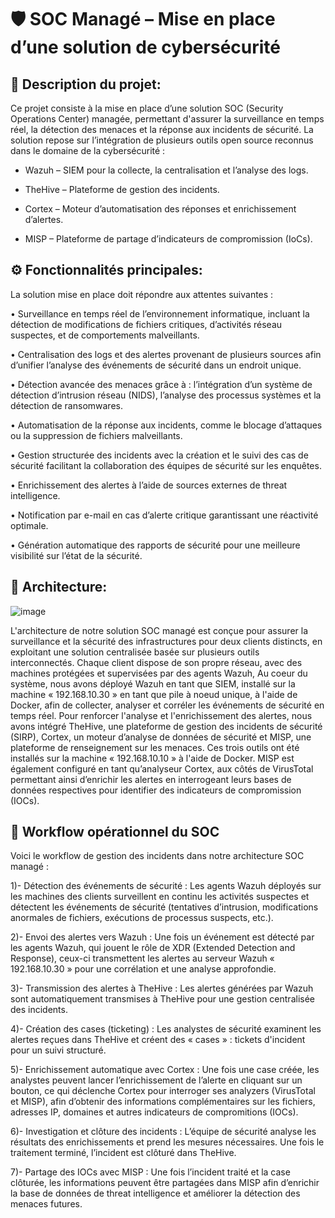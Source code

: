 # 🛡️ SOC Managé – Mise en place d’une solution de cybersécurité



## 📌 Description du projet:

Ce projet consiste à la mise en place d’une solution SOC (Security Operations Center) managée, permettant d'assurer la surveillance en temps réel, la détection des menaces et la réponse aux incidents de sécurité.
La solution repose sur l’intégration de plusieurs outils open source reconnus dans le domaine de la cybersécurité :

- Wazuh – SIEM pour la collecte, la centralisation et l’analyse des logs.

- TheHive – Plateforme de gestion des incidents.

- Cortex – Moteur d’automatisation des réponses et enrichissement d’alertes.

- MISP – Plateforme de partage d’indicateurs de compromission (IoCs).

## ⚙️ Fonctionnalités principales: 

La solution mise en place doit répondre aux attentes suivantes :

• Surveillance en temps réel de l’environnement informatique, incluant la détection de modifications de fichiers critiques, d’activités réseau suspectes, et de comportements malveillants.

• Centralisation des logs et des alertes provenant de plusieurs sources afin d’unifier l’analyse des événements de sécurité dans un endroit unique.

• Détection avancée des menaces grâce à : l’intégration d’un système de détection d’intrusion réseau (NIDS), l’analyse des processus systèmes et la détection de ransomwares.

• Automatisation de la réponse aux incidents, comme le blocage d’attaques ou la suppression de fichiers malveillants.

• Gestion structurée des incidents avec la création et le suivi des cas de sécurité facilitant la collaboration des équipes de sécurité sur les enquêtes.

• Enrichissement des alertes à l’aide de sources externes de threat intelligence.

• Notification par e-mail en cas d’alerte critique garantissant une réactivité optimale.

• Génération automatique des rapports de sécurité pour une meilleure visibilité sur l’état de la sécurité.

## 🧱 Architecture:
![image](https://github.com/user-attachments/assets/a5be5e80-0a3c-4a06-84f4-058c0e4f9908)


L'architecture de notre solution SOC managé est conçue pour assurer la surveillance et la sécurité des infrastructures pour deux clients distincts, en exploitant une solution centralisée basée sur plusieurs outils interconnectés. Chaque client dispose de son propre réseau, avec des machines protégées et supervisées par des agents Wazuh, Au coeur du système, nous avons déployé Wazuh en tant que SIEM, installé sur la machine « 192.168.10.30 » en tant que pile à noeud unique, à l'aide de Docker, afin de collecter, analyser et corréler les événements de sécurité en temps réel. Pour renforcer l'analyse et l'enrichissement des alertes, nous avons intégré TheHive, une plateforme de gestion des incidents de sécurité (SIRP), Cortex, un moteur d’analyse de données de sécurité et MISP, une plateforme de renseignement sur les menaces. Ces trois outils ont été installés sur la machine « 192.168.10.10 » à l'aide de Docker. MISP est également configuré en tant qu’analyseur Cortex, aux côtés de VirusTotal permettant ainsi d’enrichir les alertes en interrogeant leurs bases de données respectives pour identifier des indicateurs de compromission (IOCs).


## 🔄 Workflow opérationnel du SOC

Voici le workflow de gestion des incidents dans notre architecture SOC managé :

1)-  Détection des événements de sécurité : Les agents Wazuh déployés sur les machines des clients surveillent en continu les activités suspectes et détectent les événements de sécurité (tentatives d’intrusion, modifications anormales de fichiers, exécutions de processus suspects, etc.).


2)-  Envoi des alertes vers Wazuh : Une fois un événement est détecté par les agents Wazuh, qui jouent le rôle de XDR (Extended Detection and Response), ceux-ci transmettent les alertes au serveur Wazuh « 192.168.10.30 » pour une corrélation et une analyse approfondie.


3)- Transmission des alertes à TheHive : Les alertes générées par Wazuh sont automatiquement transmises à TheHive pour une gestion centralisée des incidents.


4)- Création des cases (ticketing) : Les analystes de sécurité examinent les alertes reçues dans TheHive et créent des « cases » : tickets d'incident pour un suivi structuré.


5)- Enrichissement automatique avec Cortex : Une fois une case créée, les analystes peuvent lancer l’enrichissement de l’alerte en cliquant sur un bouton, ce qui déclenche Cortex pour interroger ses analyzers 
(VirusTotal et MISP), afin d’obtenir des informations complémentaires sur les fichiers, adresses IP, domaines et autres indicateurs de compromitions (IOCs).


6)- Investigation et clôture des incidents : L’équipe de sécurité analyse les résultats des enrichissements et prend les mesures nécessaires. Une fois le traitement terminé, l’incident est clôturé dans TheHive.


7)- Partage des IOCs avec MISP : Une fois l’incident traité et la case clôturée, les informations peuvent être partagées dans MISP afin d’enrichir la base de données de threat intelligence et améliorer la détection des menaces futures.


